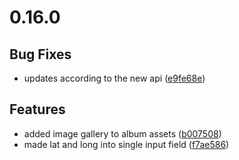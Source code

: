 # 0.16.0

## Bug Fixes

* updates according to the new api ([e9fe68e](https://github.com/varun-raj/immich-power-tools/commit/e9fe68e08a1ade145ed73745fec498754ffb46ff))


## Features

* added image gallery to album assets ([b007508](https://github.com/varun-raj/immich-power-tools/commit/b0075082e2b0d94d26bc2e7b4fb6639ed1e4c93d))
* made lat and long into single input field ([f7ae586](https://github.com/varun-raj/immich-power-tools/commit/f7ae586ed18bde18ec34d627e526619fd4d0f859))